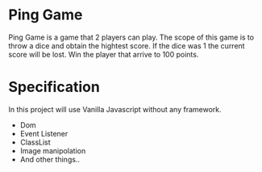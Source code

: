 # Ping Game
Ping Game is a game that 2 players can play.
The scope of this game is to throw a dice and obtain the hightest score.
If the dice was 1 the current score will be lost.
Win the player that arrive to 100 points.

# Specification
In this project will use Vanilla Javascript without any framework.
- Dom
- Event Listener
- ClassList
- Image manipolation
- And other things..